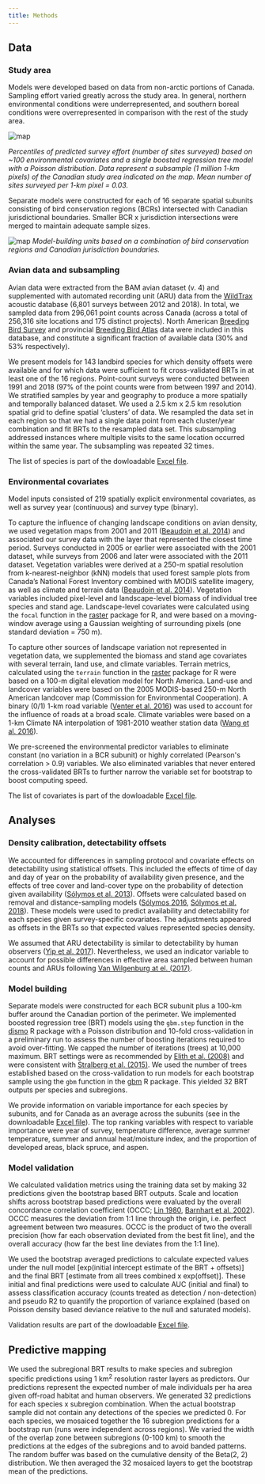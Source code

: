 ```yaml
---
title: Methods
---
```


## Data

### Study area

Models were developed based on data from non-arctic portions of Canada. Sampling effort varied greatly across the study area. In general, northern environmental conditions were underrepresented, and southern boreal conditions were overrepresented in comparison with the rest of the study area.

![map](https://borealbirds.github.io/poisson_noroad_predquant.png)

*Percentiles of predicted survey effort (number of sites surveyed) based on ~100 environmental covariates and a single boosted regression tree model with a Poisson distribution. Data represent a subsample (1 million 1-km pixels) of the Canadian study area indicated on the map. Mean number of sites surveyed per 1-km pixel = 0.03.*

Separate models were constructed for each of 16 separate spatial subunits consisting of bird conservation regions (BCRs) intersected with Canadian jurisdictional boundaries. Smaller BCR x jurisdiction intersections were merged to maintain adequate sample sizes.

![map](https://borealbirds.github.io/NationalModelUnits.png)
*Model-building units based on a combination of bird conservation regions and Canadian jurisdiction boundaries.*

### Avian data and subsampling

Avian data were extracted from the BAM avian dataset (v. 4) and supplemented with automated recording unit (ARU) data from the [WildTrax](https://www.wildtrax.ca) acoustic database (6,801 surveys between 2012 and 2018). In total, we sampled data from 296,061 point counts across Canada (across a total of 256,316 site locations and 175 distinct projects). North American [Breeding Bird Survey](https://www.usgs.gov/centers/pwrc/science/north-american-breeding-bird-survey?qt-science_center_objects=0#qt-science_center_objects) and provincial [Breeding Bird Atlas](https://www.birdscanada.org/bird-science/breeding-bird-atlases/) data were included in this database, and constitute a significant fraction of available data (30% and 53% respectively).

We present models for 143 landbird species for which density offsets were available and for which data were sufficient to fit cross-validated BRTs in at least one of the 16 regions. Point-count surveys were conducted between 1991 and 2018 (97% of the point counts were from between 1997 and 2014). We stratified samples by year and geography to produce a more spatially and temporally balanced dataset. We used a 2.5 km x 2.5 km resolution spatial grid to define spatial ‘clusters’ of data. We resampled the data set in each region so that we had a single data point from each cluster/year combination and fit BRTs to the resampled data set. This subsampling addressed instances where multiple visits to the same location occurred within the same year. The subsampling was repeated 32 times.

The list of species is part of the dowloadable [Excel file](https://borealbirds.github.io/api/v4/BAMv4-results-2020-02-20.xlsx).

### Environmental covariates

Model inputs consisted of 219 spatially explicit environmental covariates, as well as survey year (continuous) and survey type (binary).

To capture the influence of changing landscape conditions on avian density, we used vegetation maps from 2001 and 2011 ([Beaudoin et al. 2014](https://doi.org/10.1139/cjfr-2013-0401)) and associated our survey data with the layer that represented the closest time period. Surveys conducted in 2005 or earlier were associated with the 2001 dataset, while surveys from 2006 and later were associated with the 2011 dataset. Vegetation variables were derived at a 250-m spatial resolution from k-nearest-neighbor (kNN) models that used forest sample plots from Canada’s National Forest Inventory combined with MODIS satellite imagery, as well as climate and terrain data ([Beaudoin et al. 2014](https://doi.org/10.1139/cjfr-2013-0401)). Vegetation variables included pixel-level and landscape-level biomass of individual tree species and stand age. Landscape-level covariates were calculated using the <code>focal</code> function in the [raster](https://CRAN.R-project.org/package=raster) package for R, and were based on a moving-window average using a Gaussian weighting of surrounding pixels (one standard deviation = 750 m).

To capture other sources of landscape variation not represented in vegetation data, we supplemented the biomass and stand age covariates with several terrain, land use, and climate variables. Terrain metrics, calculated using the <code>terrain</code> function in the [raster](https://CRAN.R-project.org/package=raster) package for R were based on a 100-m digital elevation model for North America. Land-use and landcover variables were based on the 2005 MODIS-based 250-m North American landcover map (Commission for Environmental Cooperation). A binary (0/1) 1-km road variable ([Venter et al. 2016](https://doi.org/10.1038/sdata.2016.67)) was used to account for the influence of roads at a broad scale. Climate variables were based on a 1-km Climate NA interpolation of 1981-2010 weather station data ([Wang et al. 2016](https://doi.org/10.1371/journal.pone.0156720)).

We pre-screened the environmental predictor variables to eliminate constant (no variation in a BCR subunit) or highly correlated (Pearson's correlation > 0.9) variables. We also eliminated variables that never entered the cross-validated BRTs to further narrow the variable set for bootstrap to boost computing speed.

The list of covariates is part of the dowloadable [Excel file](https://borealbirds.github.io/api/v4/BAMv4-results-2020-02-20.xlsx).

## Analyses

### Density calibration, detectability offsets

We accounted for differences in sampling protocol and covariate effects on detectability using statistical offsets. This included the effects of time of day and day of year on the probability of availability given presence, and the effects of tree cover and land-cover type on the probability of detection given availability ([Sólymos et al. 2013](https://doi.org/10.1111/2041-210X.12106)). Offsets were calculated based on removal and distance-sampling models ([Sólymos 2016](https://doi.org/10.5281/zenodo.3251111), [Sólymos et al. 2018](https://doi.org/10.1650/CONDOR-18-32.1)). These models were used to predict availability and detectability for each species given survey-specific covariates. The adjustments appeared as offsets in the BRTs so that expected values represented species density.

We assumed that ARU detectability is similar to detectability by human observers ([Yip et al. 2017](https://doi.org/10.1650/CONDOR-16-93.1)). Nevertheless, we used an indicator variable to account for possible differences in effective area sampled between human counts and ARUs following [Van Wilgenburg at el. (2017)](https://doi.org/10.5751/ACE-00975-120113).

### Model building

Separate models were constructed for each BCR subunit plus a 100-km buffer around the Canadian portion of the perimeter. We implemented boosted regression tree (BRT) models using the <code>gbm.step</code> function in the [dismo](https://CRAN.R-project.org/package=dismo) R package with a Poisson distribution and 10-fold cross-validation in a preliminary run to assess the number of boosting iterations required to avoid over-fitting. We capped the number of iterations (trees) at 10,000 maximum. BRT settings were as recommended by [Elith et al. (2008)](https://doi.org/10.1111/j.1365-2656.2008.01390.x) and were consistent with [Stralberg et al. (2015)](http://dx.doi.org/10.1890/13-2289.1). We used the number of trees established based on the cross-validation to run models for each bootstrap sample using the <code>gbm</code> function in the [gbm](https://CRAN.R-project.org/package=gbm) R package. This yielded 32 BRT outputs per species and subregions.

We provide information on variable importance for each species by subunits, and for Canada as an average across the subunits (see in the downloadable [Excel file](https://borealbirds.github.io/api/v4/BAMv4-results-2020-02-20.xlsx)). The top ranking variables with respect to variable importance were year of survey, temperature difference, average summer temperature, summer and annual heat/moisture index, and the proportion of developed areas, black spruce, and aspen.

### Model validation

We calculated validation metrics using the training data set by making 32 predictions given the bootstrap based BRT outputs. Scale and location shifts across bootstrap based predictions were evaluated by the overall concordance correlation coefficient (OCCC; [Lin 1980](https://dx.doi.org/10.2307/2532051), [Barnhart et al. 2002](https://doi.org/10.1111/j.0006-341x.2002.01020.x)). OCCC measures the deviation from 1:1 line through the origin, i.e. perfect agreement between two measures. OCCC is the product of two the overall precision (how far each observation deviated from the best fit line), and the overall accuracy (how far the best line deviates from the 1:1 line).

We used the bootstrap averaged predictions to calculate expected values under the null model [exp(initial intercept estimate of the BRT + offsets)] and the final BRT [estimate from all trees combined x exp(offset)]. These initial and final predictions were used to calculate AUC (initial and final) to assess classification accuracy (counts treated as detection / non-detection) and pseudo R2 to quantify the proportion of variance explained (based on Poisson density based deviance relative to the null and saturated models).

Validation results are part of the dowloadable [Excel file](https://borealbirds.github.io/api/v4/BAMv4-results-2020-02-20.xlsx).

## Predictive mapping

We used the subregional BRT results to make species and subregion specific predictions using 1 km<sup>2</sup> resolution raster layers as predictors. Our predictions represent the expected number of male individuals per ha area given off-road habitat and human observers. We generated 32 predictions for each species x subregion combination. When the actual bootstrap sample did not contain any detections of the species we predicted 0. For each species, we mosaiced together the 16 subregion predictions for a bootstrap run (runs were independent across regions). We varied the width of the overlap zone between subregions (0-100 km) to smooth the predictions at the edges of the subregions and to avoid banded patterns. The random buffer was based on the cumulative density of the Beta(2, 2) distribution. We then averaged the 32 mosaiced layers to get the bootstrap mean of the predictions.

